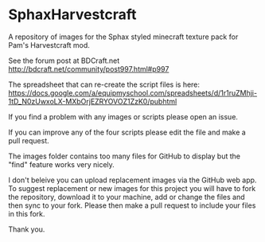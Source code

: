 # SphaxHarvestcraft
A repository of images for the Sphax styled minecraft texture pack for Pam's Harvestcraft mod. 

See the forum post at BDCraft.net
http://bdcraft.net/community/post997.html#p997

The spreadsheet that can re-create the script files is here:
https://docs.google.com/a/equipmyschool.com/spreadsheets/d/1r1ruZMhji-1tD_N0zUwxoLX-MXbOrjEZRYOVOZ1ZzK0/pubhtml

If you find a problem with any images or scripts please open an issue.

If you can improve any of the four scripts please edit the file and make a pull request.

The images folder contains too many files for GitHub to display but the "find" feature works very nicely.

I don't beleive you can upload replacement images via the GitHub web app.  To suggest replacement or new images for this project you will have to fork the repository, download it to your machine, add or change the files and then sync to your fork.  Please then make a pull request to include your files in this fork.

Thank you.
